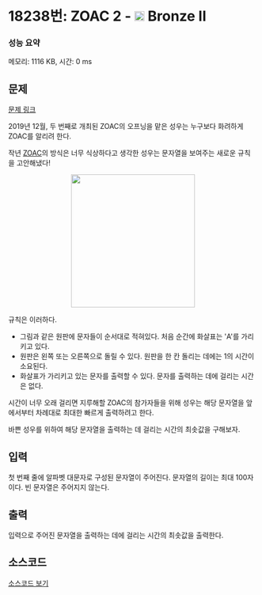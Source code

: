 # 18238번: ZOAC 2 - <img src="https://static.solved.ac/tier_small/4.svg" style="height:20px" /> Bronze II

<!-- performance -->
### 성능 요약
메모리: 1116 KB, 시간: 0 ms
<!-- end -->

## 문제

[문제 링크](https://boj.kr/18238)


<p>2019년 12월, 두 번째로&nbsp;개최된 ZOAC의 오프닝을 맡은 성우는 누구보다 화려하게 ZOAC를 알리려 한다.</p>

<p>작년&nbsp;<a href="https://www.acmicpc.net/problem/16719">ZOAC</a>의&nbsp;방식은 너무 식상하다고 생각한 성우는 문자열을 보여주는 새로운 규칙을&nbsp;고안해냈다!</p>

<p style="text-align: center;"><img alt="" src="https://upload.acmicpc.net/f99f5b2c-b465-46bc-90b4-7e01c5e7ea1d/-/preview/" style="width: 250px; height: 269px;"></p>

<p>규칙은 이러하다.</p>

<ul>
<li>그림과 같은 원판에 문자들이 순서대로 적혀있다. 처음 순간에 화살표는&nbsp;'A'를&nbsp;가리키고&nbsp;있다.</li>
<li>원판은 왼쪽 또는&nbsp;오른쪽으로 돌릴 수 있다.&nbsp;원판을 한 칸 돌리는 데에는 1의 시간이 소요된다.</li>
<li>화살표가 가리키고 있는 문자를 출력할 수 있다. 문자를 출력하는 데에 걸리는 시간은 없다.</li>
</ul>

<p>시간이 너무 오래 걸리면 지루해할 ZOAC의 참가자들을 위해 성우는 해당 문자열을 앞에서부터 차례대로&nbsp;최대한 빠르게&nbsp;출력하려고 한다.</p>

<p>바쁜 성우를 위하여 해당 문자열을&nbsp;출력하는 데 걸리는 시간의 최솟값을 구해보자.</p>



## 입력


<p>첫 번째 줄에 알파벳 대문자로 구성된 문자열이 주어진다. 문자열의 길이는 최대 100자이다. 빈 문자열은 주어지지 않는다.</p>



## 출력


<p>입력으로 주어진 문자열을&nbsp;출력하는 데에 걸리는 시간의 최솟값을 출력한다.</p>



## 소스코드

[소스코드 보기](ZOAC%202.c)